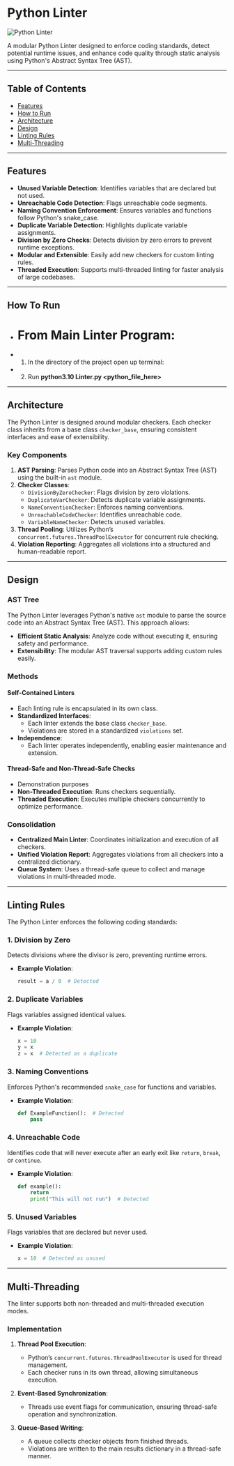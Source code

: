 # Python Linter

![Python Linter](https://img.shields.io/badge/python-linter-blue)

A modular Python Linter designed to enforce coding standards, detect potential runtime issues, and enhance code quality through static analysis using Python's Abstract Syntax Tree (AST).

---

## Table of Contents
- [Features](#features)
- [How to Run](#how-to-run)
- [Architecture](#architecture)
- [Design](#design)
- [Linting Rules](#linting-rules)
- [Multi-Threading](#multi-threading)


---

## Features
- **Unused Variable Detection**: Identifies variables that are declared but not used.
- **Unreachable Code Detection**: Flags unreachable code segments.
- **Naming Convention Enforcement**: Ensures variables and functions follow Python's snake_case.
- **Duplicate Variable Detection**: Highlights duplicate variable assignments.
- **Division by Zero Checks**: Detects division by zero errors to prevent runtime exceptions.
- **Modular and Extensible**: Easily add new checkers for custom linting rules.
- **Threaded Execution**: Supports multi-threaded linting for faster analysis of large codebases.

---
## How To Run
- # From Main Linter Program:
- 1. In the directory of the project open up terminal:
- 2. Run **python3.10 Linter.py <python_file_here>**

---
## Architecture
The Python Linter is designed around modular checkers. Each checker class inherits from a base class `checker_base`, ensuring consistent interfaces and ease of extensibility.

### Key Components
1. **AST Parsing**: Parses Python code into an Abstract Syntax Tree (AST) using the built-in `ast` module.
2. **Checker Classes**:
   - `DivisionByZeroChecker`: Flags division by zero violations.
   - `DuplicateVarChecker`: Detects duplicate variable assignments.
   - `NameConventionChecker`: Enforces naming conventions.
   - `UnreachableCodeChecker`: Identifies unreachable code.
   - `VariableNameChecker`: Detects unused variables.
3. **Thread Pooling**: Utilizes Python’s `concurrent.futures.ThreadPoolExecutor` for concurrent rule checking.
4. **Violation Reporting**: Aggregates all violations into a structured and human-readable report.

---

## Design

### AST Tree
The Python Linter leverages Python's native `ast` module to parse the source code into an Abstract Syntax Tree (AST). This approach allows:
- **Efficient Static Analysis**: Analyze code without executing it, ensuring safety and performance.
- **Extensibility**: The modular AST traversal supports adding custom rules easily.

### Methods
#### Self-Contained Linters
- Each linting rule is encapsulated in its own class.
- **Standardized Interfaces**:
  - Each linter extends the base class `checker_base`.
  - Violations are stored in a standardized `violations` set.
- **Independence**:
  - Each linter operates independently, enabling easier maintenance and extension.

#### Thread-Safe and Non-Thread-Safe Checks
- Demonstration purposes
- **Non-Threaded Execution**: Runs checkers sequentially.
- **Threaded Execution**: Executes multiple checkers concurrently to optimize performance.

### Consolidation
- **Centralized Main Linter**: Coordinates initialization and execution of all checkers.
- **Unified Violation Report**: Aggregates violations from all checkers into a centralized dictionary.
- **Queue System**: Uses a thread-safe queue to collect and manage violations in multi-threaded mode.

---

## Linting Rules
The Python Linter enforces the following coding standards:

### 1. Division by Zero
Detects divisions where the divisor is zero, preventing runtime errors.
- **Example Violation**:
    ```python
    result = a / 0  # Detected
    ```

### 2. Duplicate Variables
Flags variables assigned identical values.
- **Example Violation**:
    ```python
    x = 10
    y = x
    z = x  # Detected as a duplicate
    ```

### 3. Naming Conventions
Enforces Python's recommended `snake_case` for functions and variables.
- **Example Violation**:
    ```python
    def ExampleFunction():  # Detected
        pass
    ```

### 4. Unreachable Code
Identifies code that will never execute after an early exit like `return`, `break`, or `continue`.
- **Example Violation**:
    ```python
    def example():
        return
        print("This will not run")  # Detected
    ```

### 5. Unused Variables
Flags variables that are declared but never used.
- **Example Violation**:
    ```python
    x = 10  # Detected as unused
    ```

---

## Multi-Threading
The linter supports both non-threaded and multi-threaded execution modes.

### Implementation
1. **Thread Pool Execution**:
   - Python’s `concurrent.futures.ThreadPoolExecutor` is used for thread management.
   - Each checker runs in its own thread, allowing simultaneous execution.

2. **Event-Based Synchronization**:
   - Threads use event flags for communication, ensuring thread-safe operation and synchronization.

3. **Queue-Based Writing**:
   - A queue collects checker objects from finished threads.
   - Violations are written to the main results dictionary in a thread-safe manner.


